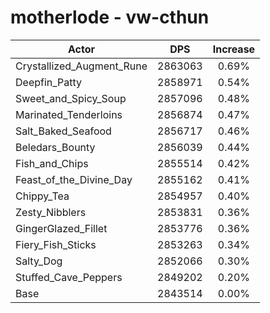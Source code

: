 # motherlode - vw-cthun
| Actor | DPS | Increase |
|---|:---:|:---:|
|Crystallized_Augment_Rune|2863063|0.69%|
|Deepfin_Patty|2858971|0.54%|
|Sweet_and_Spicy_Soup|2857096|0.48%|
|Marinated_Tenderloins|2856874|0.47%|
|Salt_Baked_Seafood|2856717|0.46%|
|Beledars_Bounty|2856039|0.44%|
|Fish_and_Chips|2855514|0.42%|
|Feast_of_the_Divine_Day|2855162|0.41%|
|Chippy_Tea|2854957|0.40%|
|Zesty_Nibblers|2853831|0.36%|
|GingerGlazed_Fillet|2853776|0.36%|
|Fiery_Fish_Sticks|2853263|0.34%|
|Salty_Dog|2852066|0.30%|
|Stuffed_Cave_Peppers|2849202|0.20%|
|Base|2843514|0.00%|
